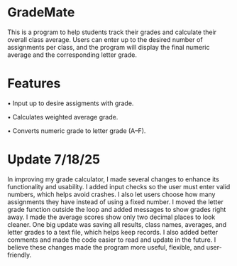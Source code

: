 # GradeMate
This is a program to help students track their grades and calculate their overall class average. Users can enter up to the desired number of assignments per class, and the program will display the final numeric average and the corresponding letter grade.



# Features 

• Input up to desire assigments with grade.

• Calculates weighted average grade.

• Converts numeric grade to letter grade (A–F).


# Update 7/18/25 

In improving my grade calculator, I made several changes to enhance its functionality and usability. I added input checks so the user must enter valid numbers, which helps avoid crashes. I also let users choose how many assignments they have instead of using a fixed number. I moved the letter grade function outside the loop and added messages to show grades right away. I made the average scores show only two decimal places to look cleaner. One big update was saving all results, class names, averages, and letter grades to a text file, which helps keep records. I also added better comments and made the code easier to read and update in the future. I believe these changes made the program more useful, flexible, and user-friendly.
